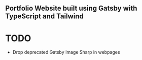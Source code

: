 ## Portfolio Website built using Gatsby with TypeScript and Tailwind




# TODO

* Drop deprecated Gatsby Image Sharp in webpages
